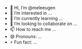 - 👋 Hi, I’m @meleeugen
- 👀 I’m interested in ...
- 🌱 I’m currently learning ...
- 💞️ I’m looking to collaborate on ...
- 📫 How to reach me ...
- 😄 Pronouns: ...
- ⚡ Fun fact: ...

<!---
meleeugen/meleeugen is a ✨ special ✨ repository because its `README.md` (this file) appears on your GitHub profile.
You can click the Preview link to take a look at your changes.
--->
